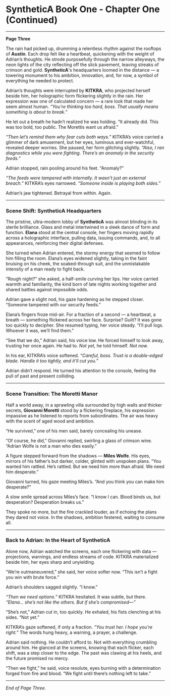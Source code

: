# SyntheticA Book One - Chapter One (Continued)

---

**Page Three**

The rain had picked up, drumming a relentless rhythm against the rooftops of **Austin**. Each drop felt like a heartbeat, quickening with the weight of Adrian’s thoughts. He strode purposefully through the narrow alleyways, the neon lights of the city reflecting off the slick pavement, leaving streaks of crimson and gold. **SyntheticA**'s headquarters loomed in the distance — a towering monument to his ambition, innovation, and, for now, a symbol of everything he needed to protect.

Adrian’s thoughts were interrupted by **KITKRA**, who projected herself beside him, her holographic form flickering slightly in the rain. Her expression was one of calculated concern — a rare look that made her seem almost human. *“You’re thinking too hard, boss. That usually means something is about to break.”*

He let out a breath he hadn’t realized he was holding. “It already did. This was too bold, too public. The Morettis want us afraid.”

*“Then let’s remind them why fear cuts both ways.”* KITKRA’s voice carried a glimmer of dark amusement, but her eyes, luminous and ever-watchful, revealed deeper worries. She paused, her form glitching slightly. *“Also, I ran diagnostics while you were fighting. There’s an anomaly in the security feeds.”*

Adrian stopped, rain pooling around his feet. “Anomaly?”

*“The feeds were tampered with internally. It wasn’t just an external breach.”* KITKRA’s eyes narrowed. *“Someone inside is playing both sides.”*

Adrian’s jaw tightened. Betrayal from within. Again.

---

### Scene Shift: SyntheticA Headquarters

The pristine, ultra-modern lobby of **SyntheticA** was almost blinding in its sterile brilliance. Glass and metal intertwined in a sleek dance of form and function. **Elana** stood at the central console, her fingers moving rapidly across a holographic interface, pulling data, issuing commands, and, to all appearances, reinforcing their digital defenses.

She turned when Adrian entered, the stormy energy that seemed to follow him filling the room. Elana’s eyes widened slightly, taking in the faint bruising on his cheek, the soaked-through suit, and the unmistakable intensity of a man ready to fight back.

“Rough night?” she asked, a half-smile curving her lips. Her voice carried warmth and familiarity, the kind born of late nights working together and shared battles against impossible odds.

Adrian gave a slight nod, his gaze hardening as he stepped closer. “Someone tampered with our security feeds.”

Elana’s fingers froze mid-air. For a fraction of a second — a heartbeat, a breath — something flickered across her face. Surprise? Guilt? It was gone too quickly to decipher. She resumed typing, her voice steady. “I’ll pull logs. Whoever it was, we’ll find them.”

“See that we do,” Adrian said, his voice low. He forced himself to look away, trusting her once again. He had to. *Not yet,* he told himself. *Not now.*

In his ear, KITKRA’s voice softened. *“Careful, boss. Trust is a double-edged blade. Handle it too tightly, and it’ll cut you.”*

Adrian didn’t respond. He turned his attention to the console, feeling the pull of past and present colliding.

---

### Scene Transition: The Moretti Manor

Half a world away, in a sprawling villa surrounded by high walls and thicker secrets, **Giovanni Moretti** stood by a flickering fireplace, his expression impassive as he listened to reports from subordinates. The air was heavy with the scent of aged wood and ambition.

“He survived,” one of his men said, barely concealing his unease.

“Of course, he did,” Giovanni replied, swirling a glass of crimson wine. “Adrian Wolfe is not a man who dies easily.”

A figure stepped forward from the shadows — **Miles Wolfe**. His eyes, mirrors of his father’s but darker, colder, glinted with unspoken plans. “You wanted him rattled. He’s rattled. But we need him more than afraid. We need him desperate.”

Giovanni turned, his gaze meeting Miles’s. “And you think you can make him desperate?”

A slow smile spread across Miles’s face. “I know I can. Blood binds us, but desperation? Desperation breaks us.”

They spoke no more, but the fire crackled louder, as if echoing the plans they dared not voice. In the shadows, ambition festered, waiting to consume all.

---

### Back to Adrian: In the Heart of SyntheticA

Alone now, Adrian watched the screens, each one flickering with data — projections, warnings, and endless streams of code. KITKRA materialized beside him, her eyes sharp and unyielding.

“We’re outmaneuvered,” she said, her voice softer now. “This isn’t a fight you win with brute force.”

Adrian’s shoulders sagged slightly. “I know.”

*“Then we need options.”* KITKRA hesitated. It was subtle, but there. *“Elana… she’s not like the others. But if she’s compromised—”*

“She’s not,” Adrian cut in, too quickly. He exhaled, his fists clenching at his sides. “Not yet.”

KITKRA’s gaze softened, if only a fraction. *“You trust her. I hope you’re right.”* The words hung heavy, a warning, a prayer, a challenge.

Adrian said nothing. He couldn’t afford to. Not with everything crumbling around him. He glanced at the screens, knowing that each flicker, each shift, was a step closer to the edge. The past was clawing at his heels, and the future promised no mercy.

“Then we fight,” he said, voice resolute, eyes burning with a determination forged from fire and blood. “We fight until there’s nothing left to take.”

---

*End of Page Three.*


